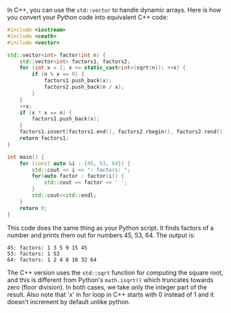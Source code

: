In C++, you can use the `std::vector` to handle dynamic arrays. Here is how you convert your Python code into equivalent C++ code:

```cpp
#include <iostream>
#include <cmath>
#include <vector>

std::vector<int> factor(int n) {
    std::vector<int> factors1, factors2;
    for (int x = 1; x <= static_cast<int>(sqrt(n)); ++x) {
        if (n % x == 0) {
            factors1.push_back(x);
            factors2.push_back(n / x);
        }
    }
    ++x;
    if (x * x == n) {
        factors1.push_back(x);
    }
    factors1.insert(factors1.end(), factors2.rbegin(), factors2.rend());
    return factors1;
}

int main() {
    for (const auto &i : {45, 53, 64}) {
        std::cout << i << ": factors: ";
        for(auto factor : factor(i)) {
            std::cout << factor << ' ';
        }
        std::cout<<std::endl;
    }
    return 0;
}
```
This code does the same thing as your Python script. It finds factors of a number and prints them out for numbers 45, 53, 64. The output is:
```
45: factors: 1 3 5 9 15 45 
53: factors: 1 53 
64: factors: 1 2 4 8 16 32 64 
```
The C++ version uses the `std::sqrt` function for computing the square root, and this is different from Python's `math.isqrt()` which truncates towards zero (floor division). In both cases, we take only the integer part of the result. Also note that 'x' in for loop in C++ starts with 0 instead of 1 and it doesn't increment by default unlike python.

